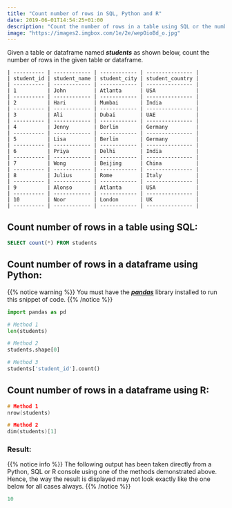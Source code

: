 ```yaml
---
title: "Count number of rows in SQL, Python and R"
date: 2019-06-01T14:54:25+01:00
description: "Count the number of rows in a table using SQL or the number of rows in a dataframe using Pandas in Python or R."
image: "https://images2.imgbox.com/1e/2e/wepOioBd_o.jpg"
---
```


Given a table or dataframe named *__students__* as shown below, count the number of rows in the given table or dataframe.

```
| ---------- | ------------ | ------------ | --------------- |
| student_id | student_name | student_city | student_country |
| ---------- | ------------ | ------------ | --------------- |
| 1          | John         | Atlanta      | USA             |
| ---------- | ------------ | ------------ | --------------- |
| 2          | Hari         | Mumbai       | India           |
| ---------- | ------------ | ------------ | --------------- |
| 3          | Ali          | Dubai        | UAE             |
| ---------- | ------------ | ------------ | --------------- |
| 4          | Jenny        | Berlin       | Germany         |
| ---------- | ------------ | ------------ | --------------- |
| 5          | Lisa         | Berlin       | Germany         |
| ---------- | ------------ | ------------ | --------------- |
| 6          | Priya        | Delhi        | India           |
| ---------- | ------------ | ------------ | --------------- |
| 7          | Wong         | Beijing      | China           |
| ---------- | ------------ | ------------ | --------------- |
| 8          | Julius       | Rome         | Italy           |
| ---------- | ------------ | ------------ | --------------- |
| 9          | Alonso       | Atlanta      | USA             |
| ---------- | ------------ | ------------ | --------------- |
| 10         | Noor         | London       | UK              |
| ---------- | ------------ | ------------ | --------------- |
```

## Count number of rows in a table using SQL:

```SQL
SELECT count(*) FROM students
```

## Count number of rows in a dataframe using Python:

{{% notice warning %}}
You must have the *__[pandas](https://pandas.pydata.org/)__* library installed to run this snippet of code.
{{% /notice %}}

```Python
import pandas as pd

# Method 1
len(students)

# Method 2
students.shape[0]

# Method 3
students['student_id'].count()
```

## Count number of rows in a dataframe using R:

```C
# Method 1
nrow(students)

# Method 2
dim(students)[1]
```

### Result:

{{% notice info %}}
The following output has been taken directly from a Python, SQL or R console using one of the methods demonstrated above. Hence, the way the result is displayed may not look exactly like the one below for all cases always.
{{% /notice %}}

```Java
10
```